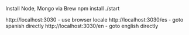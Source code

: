 

Install Node, Mongo via Brew
npm install
./start

http://localhost:3030 - use browser locale
http://localhost:3030/es  - goto spanish directly
http://localhost:3030/en  - goto english directly
